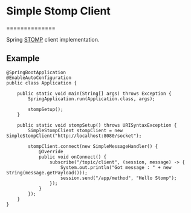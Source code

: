 # Simple Stomp Client
==============

Spring [STOMP](http://stomp.github.com) client implementation.

## Example
    @SpringBootApplication
    @EnableAutoConfiguration
    public class Application {
    
        public static void main(String[] args) throws Exception {
            SpringApplication.run(Application.class, args);
            
            stompSetup();
        }
    
        public static void stompSetup() throws URISyntaxException {
            SimpleStompClient stompClient = new SimpleStompClient("http://localhost:8080/socket");
    
            stompClient.connect(new SimpleMessageHandler() {
                @Override
                public void onConnect() {
                    subscribe("/topic/client", (session, message) -> {
                        System.out.println("Got message : " + new String(message.getPayload()));
                        session.send("/app/method", "Hello Stomp");
                    });
                }
            });
        }
    }
